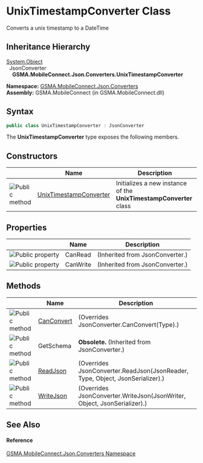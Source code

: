 UnixTimestampConverter Class
============================
Converts a unix timestamp to a DateTime


Inheritance Hierarchy
---------------------
[System.Object][1]  
  JsonConverter  
    **GSMA.MobileConnect.Json.Converters.UnixTimestampConverter**  

**Namespace:** [GSMA.MobileConnect.Json.Converters][2]  
**Assembly:** GSMA.MobileConnect (in GSMA.MobileConnect.dll)

Syntax
------

```csharp
public class UnixTimestampConverter : JsonConverter
```

The **UnixTimestampConverter** type exposes the following members.


Constructors
------------

                 | Name                        | Description                                                        
---------------- | --------------------------- | ------------------------------------------------------------------ 
![Public method] | [UnixTimestampConverter][3] | Initializes a new instance of the **UnixTimestampConverter** class 


Properties
----------

                   | Name     | Description                     
------------------ | -------- | ------------------------------- 
![Public property] | CanRead  | (Inherited from JsonConverter.) 
![Public property] | CanWrite | (Inherited from JsonConverter.) 


Methods
-------

                 | Name            | Description                                                                   
---------------- | --------------- | ----------------------------------------------------------------------------- 
![Public method] | [CanConvert][4] | (Overrides JsonConverter.CanConvert(Type).)                                   
![Public method] | GetSchema       |  **Obsolete.** (Inherited from JsonConverter.)                                
![Public method] | [ReadJson][5]   | (Overrides JsonConverter.ReadJson(JsonReader, Type, Object, JsonSerializer).) 
![Public method] | [WriteJson][6]  | (Overrides JsonConverter.WriteJson(JsonWriter, Object, JsonSerializer).)      


See Also
--------

#### Reference
[GSMA.MobileConnect.Json.Converters Namespace][2]  

[1]: http://msdn.microsoft.com/en-us/library/e5kfa45b
[2]: ../README.md
[3]: _ctor.md
[4]: CanConvert.md
[5]: ReadJson.md
[6]: WriteJson.md
[7]: ../../_icons/Help.png
[Public method]: ../../_icons/pubmethod.gif "Public method"
[Public property]: ../../_icons/pubproperty.gif "Public property"